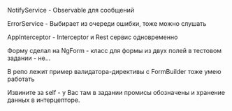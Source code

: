 NotifyService - Observable для сообщений

ErrorService - Выбирает из очереди ошибки, тоже можно слушать

AppInterceptor - Interceptor и Rest сервис одновременно

Форму сделал на NgForm - класс для формы из двух полей в тестовом задании - не...

В репо лежит пример валидатора-директивы с FormBuilder тоже умею работать

Извините за self - у Вас там в задании промисы обозначены и хранение данных в интерцепторе.
